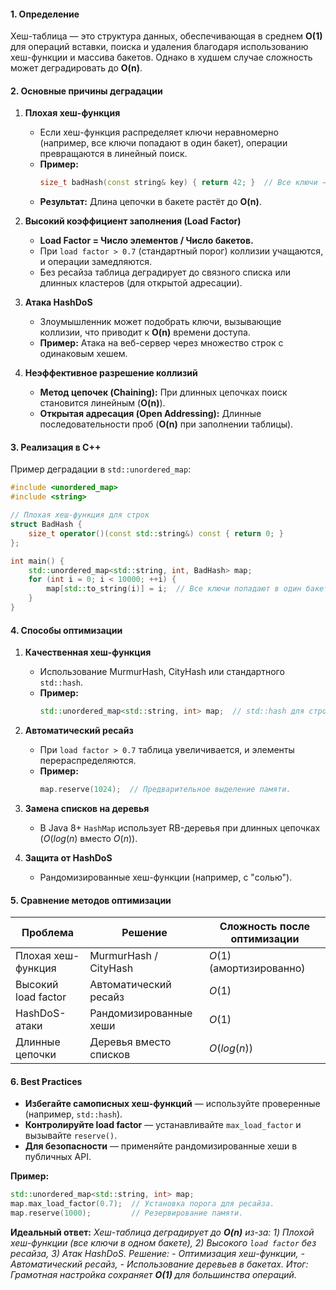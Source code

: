 #### **1. Определение**  
Хеш-таблица — это структура данных, обеспечивающая в среднем **O(1)** для операций вставки, поиска и удаления благодаря использованию хеш-функции и массива бакетов. Однако в худшем случае сложность может деградировать до **O(n)**.

#### **2. Основные причины деградации**  

1. **Плохая хеш-функция**  
   - Если хеш-функция распределяет ключи неравномерно (например, все ключи попадают в один бакет), операции превращаются в линейный поиск.  
   - **Пример:**  
     ```cpp
     size_t badHash(const string& key) { return 42; }  // Все ключи → один бакет.
     ```  
   - **Результат:** Длина цепочки в бакете растёт до **O(n)**.

2. **Высокий коэффициент заполнения (Load Factor)**  
   - **Load Factor = Число элементов / Число бакетов.**  
   - При `load factor > 0.7` (стандартный порог) коллизии учащаются, и операции замедляются.  
   - Без ресайза таблица деградирует до связного списка или длинных кластеров (для открытой адресации).  

3. **Атака HashDoS**  
   - Злоумышленник может подобрать ключи, вызывающие коллизии, что приводит к **O(n)** времени доступа.  
   - **Пример:** Атака на веб-сервер через множество строк с одинаковым хешем.  

4. **Неэффективное разрешение коллизий**  
   - **Метод цепочек (Chaining):** При длинных цепочках поиск становится линейным (**O(n)**).  
   - **Открытая адресация (Open Addressing):** Длинные последовательности проб (**O(n)** при заполнении таблицы).

#### **3. Реализация в C++**
Пример деградации в `std::unordered_map`:  
```cpp
#include <unordered_map>
#include <string>

// Плохая хеш-функция для строк
struct BadHash {
    size_t operator()(const std::string&) const { return 0; }
};

int main() {
    std::unordered_map<std::string, int, BadHash> map;
    for (int i = 0; i < 10000; ++i) {
        map[std::to_string(i)] = i;  // Все ключи попадают в один бакет → O(n).
    }
}
```

#### **4. Способы оптимизации**  

1. **Качественная хеш-функция**  
   - Использование MurmurHash, CityHash или стандартного `std::hash`.  
   - **Пример:**  
     ```cpp
     std::unordered_map<std::string, int> map;  // std::hash для строк работает хорошо.
     ```

2. **Автоматический ресайз**  
   - При `load factor > 0.7` таблица увеличивается, и элементы перераспределяются.  
   - **Пример:**  
     ```cpp
     map.reserve(1024);  // Предварительное выделение памяти.
     ```

3. **Замена списков на деревья**  
   - В Java 8+ `HashMap` использует RB-деревья при длинных цепочках ($O(log(n)$ вместо $O(n)$).  

4. **Защита от HashDoS**  
   - Рандомизированные хеш-функции (например, с "солью").  

#### **5. Сравнение методов оптимизации**  

| Проблема            | Решение                | Сложность после оптимизации |
| ------------------- | ---------------------- | --------------------------- |
| Плохая хеш-функция  | MurmurHash / CityHash  | $O(1)$ (амортизированно)    |
| Высокий load factor | Автоматический ресайз  | $O(1)$                      |
| HashDoS-атаки       | Рандомизированные хеши | $O(1)$                      |
| Длинные цепочки     | Деревья вместо списков | $O(log(n))$                 |

#### **6. Best Practices**  
- **Избегайте самописных хеш-функций** — используйте проверенные (например, `std::hash`).  
- **Контролируйте load factor** — устанавливайте `max_load_factor` и вызывайте `reserve()`.  
- **Для безопасности** — применяйте рандомизированные хеши в публичных API.  

**Пример:**  
```cpp
std::unordered_map<std::string, int> map;
map.max_load_factor(0.7);  // Установка порога для ресайза.
map.reserve(1000);         // Резервирование памяти.
```

**Идеальный ответ:**
_Хеш-таблица деградирует до **O(n)** из-за:_
_1) Плохой хеш-функции (все ключи в одном бакете),_
_2) Высокого `load factor` без ресайза,_
_3) Атак HashDoS._
_Решение:_
_- Оптимизация хеш-функции,_
_- Автоматический ресайз,_
_- Использование деревьев в бакетах._
_Итог: Грамотная настройка сохраняет **O(1)** для большинства операций._